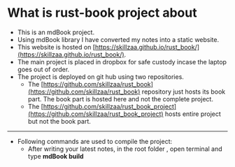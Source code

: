 # What is rust-book project about
-   This is an mdBook project.
-   Using mdBook library I have converted my notes into a static website.
-   This website is hosted on [https://skillzaa.github.io/rust_book/](https://skillzaa.github.io/rust_book/). 
- The main project is placed in dropbox for safe custody incase the laptop goes out of order.
- The project is deployed on git hub using two repositories. 
    -   The [https://github.com/skillzaa/rust_book](https://github.com/skillzaa/rust_book) repository just hosts its book part. The book part is hosted here and not the complete project.
    -   The [https://github.com/skillzaa/rust_book_project](https://github.com/skillzaa/rust_book_project) hosts entire project but not the book part.
----    
-   Following commands are used to compile the project:
    -   After writing your latest notes, in the root folder , open terminal and type **mdBook build**  